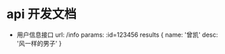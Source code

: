 # api 开发文档

- 用户信息接口
    url: /info
    params: :id=123456
    results
    {
        name: '曾凯'
        desc: '风一样的男子'
    }
